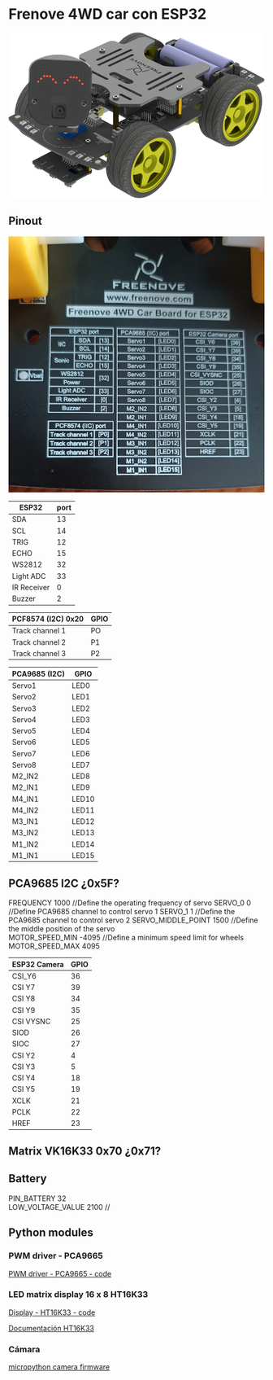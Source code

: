 # Frenove 4WD car con ESP32

![](./images/freenove_4WD.png)

## Pinout

![](./images/Pinout.jpeg)

ESP32  | port
---|---
SDA | 13
SCL | 14
TRIG | 12
ECHO | 15
WS2812 | 32
Light ADC |  33
IR Receiver | 0
Buzzer | 2

PCF8574 (I2C)  0x20| GPIO
---|---
Track channel 1 |PO
Track channel 2 |P1
Track channel 3 |P2

PCA9685 (I2C)  | GPIO
---|---
Servo1 | LED0
Servo2 | LED1
Servo3 | LED2
Servo4 | LED3
Servo5 | LED4
Servo6 | LED5
Servo7 | LED6
Servo8 | LED7
M2_IN2 | LED8
M2_IN1 | LED9
M4_IN1 | LED10
M4_IN2 | LED11
M3_IN1 | LED12
M3_IN2 | LED13
M1_IN2 | LED14
M1_IN1 | LED15

PCA9685 I2C ¿0x5F?
-------
FREQUENCY          1000      //Define the operating frequency of servo
SERVO_0  0         //Define PCA9685 channel to control servo 1
SERVO_1  1         //Define the PCA9685 channel to control servo 2
SERVO_MIDDLE_POINT 1500      //Define the middle position of the servo   
MOTOR_SPEED_MIN   -4095      //Define a minimum speed limit for wheels
MOTOR_SPEED_MAX   4095


ESP32 Camera| GPIO
---|---
CSI_Y6 | 36
CSI Y7 | 39
CSI Y8 | 34
CSI Y9 | 35
CSI VYSNC | 25
SIOD | 26
SIOC | 27
CSI Y2 | 4
CSI Y3 | 5
CSI Y4 | 18
CSI Y5 | 19
XCLK | 21
PCLK | 22
HREF | 23

Matrix VK16K33 0x70 ¿0x71?
-------------

Battery
-------
PIN_BATTERY 32      
LOW_VOLTAGE_VALUE  2100      //

## Python modules

### PWM driver - PCA9665
[PWM driver - PCA9665 - code](https://github.com/adafruit/micropython-adafruit-pca9685)

### LED matrix display 16 x 8 HT16K33

[Display - HT16K33 - code ](https://github.com/smittytone/HT16K33-Python)

[Documentación HT16K33](https://smittytone.net/docs/ht16k33.html)

### Cámara

[micropython camera firmware](https://github.com/lemariva/micropython-camera-driver/blob/master/README.md)